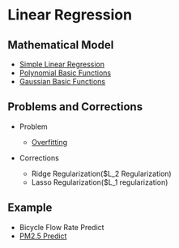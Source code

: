 # Linear Regression

## Mathematical Model
* [Simple Linear Regression](Simple%20Linear%20Regression/Simple-Linear-Regression.md)
* [Polynomial Basic Functions](Polynomial%20Basic%20Functions/Polynomial-Basic-Functions.md)
* [Gaussian Basic Functions](Gaussian%20Basic%20Functions/gaussian_basic_functions.md)

## Problems and Corrections
* Problem
  * [Overfitting](Overfitting/overfitting.md)
  
* Corrections
  * Ridge Regularization($L_2 Regularization)
  * Lasso Regularization($L_1 regularization)

## Example
* Bicycle Flow Rate Predict
* [PM2.5 Predict](PM2.5/PM2.5.md)
